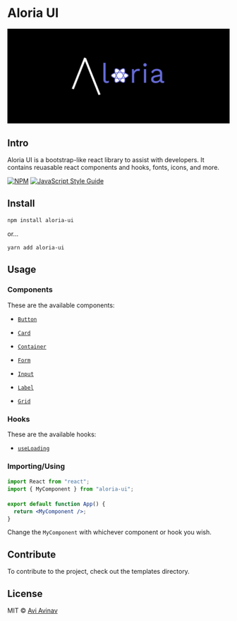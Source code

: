 # Aloria UI

<img src="./media/aloria.png" />

## Intro

<p>Aloria UI is a bootstrap-like react library to assist with developers. It contains reuasable react components and hooks, fonts, icons, and more.</p>

[![NPM](https://img.shields.io/npm/v/aloria-ui.svg)](https://www.npmjs.com/package/aloria-ui) [![JavaScript Style Guide](https://img.shields.io/badge/code_style-standard-brightgreen.svg)](https://standardjs.com)

## Install

```bash
npm install aloria-ui
```

or...

```bash
yarn add aloria-ui
```

## Usage

### Components

<p>These are the available components:</p>

<ul>

<li>

[`Button`](./src/components/Button)

</li>

<li>

[`Card`](./src/components/Card)

</li>

<li>

[`Container`](./src/components/Container)

</li>

<li>

[`Form`](./src/components/Form)

</li>

<li>

[`Input`](./src/components/Input)

</li>

<li>

[`Label`](./src/components/Label)

</li>

<li>

[`Grid`](./src/components/Grid)

</li>

</ul>

### Hooks

<p>These are the available hooks:</p>

<ul>

<li>

[`useLoading`](./src/hooks/useLoading)

</li>

</ul>

### Importing/Using

```jsx
import React from "react";
import { MyComponent } from "aloria-ui";

export default function App() {
  return <MyComponent />;
}
```

<p>

Change the `MyComponent` with whichever component or hook you wish.

</p>

## Contribute

<p>To contribute to the project, check out the templates directory.</p>

## License

MIT © [Avi Avinav](https://github.com/AviAvinav)
